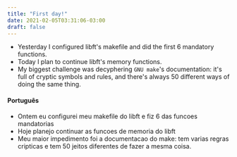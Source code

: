 ```yaml
---
title: "First day!"
date: 2021-02-05T03:31:06-03:00
draft: false
---
```


- Yesterday I configured libft's makefile and did the first 6 mandatory functions.
- Today I plan to continue libft's memory functions.
- My biggest challenge was decyphering `GNU make`'s documentation: it's full of
  cryptic symbols and rules, and there's always 50 different ways of doing the same thing.

#### Português

- Ontem eu configurei meu makefile do libft e fiz 6 das funcoes mandatorias
- Hoje planejo continuar as funcoes de memoria do libft
- Meu maior impedimento foi a documentacao do make: tem varias regras cripticas e tem 50 jeitos diferentes de fazer a mesma coisa.
